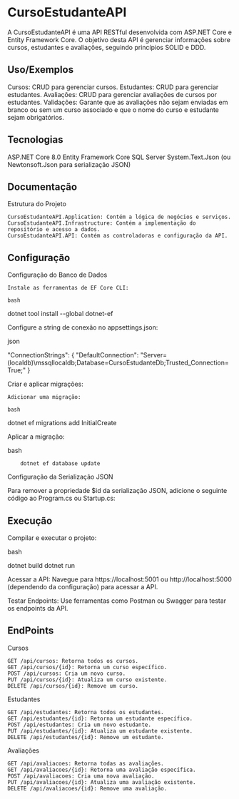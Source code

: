 
# CursoEstudanteAPI

A CursoEstudanteAPI é uma API RESTful desenvolvida com ASP.NET Core e Entity Framework Core. O objetivo desta API é gerenciar informações sobre cursos, estudantes e avaliações, seguindo princípios SOLID e DDD.
## Uso/Exemplos

Cursos: CRUD para gerenciar cursos.
Estudantes: CRUD para gerenciar estudantes.
Avaliações: CRUD para gerenciar avaliações de cursos por estudantes.
Validações: Garante que as avaliações não sejam enviadas em branco ou sem um curso associado e que o nome do curso e estudante sejam obrigatórios.


## Tecnologias

ASP.NET Core 8.0
Entity Framework Core
SQL Server
System.Text.Json (ou Newtonsoft.Json para serialização JSON)
    
## Documentação

Estrutura do Projeto

    CursoEstudanteAPI.Application: Contém a lógica de negócios e serviços.
    CursoEstudanteAPI.Infrastructure: Contém a implementação do repositório e acesso a dados.
    CursoEstudanteAPI.API: Contém as controladoras e configuração da API.

## Configuração

Configuração do Banco de Dados

    Instale as ferramentas de EF Core CLI:

    bash

dotnet tool install --global dotnet-ef

Configure a string de conexão no appsettings.json:

json

"ConnectionStrings": {
  "DefaultConnection": "Server=(localdb)\\mssqllocaldb;Database=CursoEstudanteDb;Trusted_Connection=True;"
}

Criar e aplicar migrações:

    Adicionar uma migração:

    bash

dotnet ef migrations add InitialCreate

Aplicar a migração:

bash

        dotnet ef database update

Configuração da Serialização JSON

Para remover a propriedade $id da serialização JSON, adicione o seguinte código ao Program.cs ou Startup.cs:

## Execução

Compilar e executar o projeto:

bash

dotnet build
dotnet run

Acessar a API: Navegue para https://localhost:5001 ou http://localhost:5000 (dependendo da configuração) para acessar a API.

Testar Endpoints: Use ferramentas como Postman ou Swagger para testar os endpoints da API.

## EndPoints

Cursos

    GET /api/cursos: Retorna todos os cursos.
    GET /api/cursos/{id}: Retorna um curso específico.
    POST /api/cursos: Cria um novo curso.
    PUT /api/cursos/{id}: Atualiza um curso existente.
    DELETE /api/cursos/{id}: Remove um curso.

Estudantes

    GET /api/estudantes: Retorna todos os estudantes.
    GET /api/estudantes/{id}: Retorna um estudante específico.
    POST /api/estudantes: Cria um novo estudante.
    PUT /api/estudantes/{id}: Atualiza um estudante existente.
    DELETE /api/estudantes/{id}: Remove um estudante.

Avaliações

    GET /api/avaliacoes: Retorna todas as avaliações.
    GET /api/avaliacoes/{id}: Retorna uma avaliação específica.
    POST /api/avaliacoes: Cria uma nova avaliação.
    PUT /api/avaliacoes/{id}: Atualiza uma avaliação existente.
    DELETE /api/avaliacoes/{id}: Remove uma avaliação.
